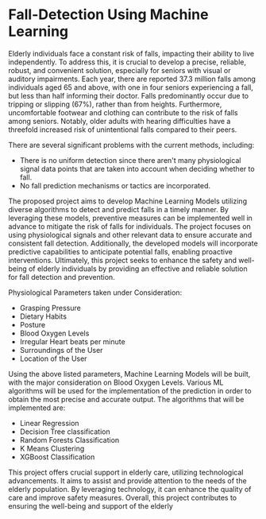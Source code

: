 # Fall-Detection Using Machine Learning

Elderly individuals face a constant risk of falls, impacting their ability to live independently. To address this, it is crucial to develop a precise, reliable, robust, and convenient solution, especially for seniors with visual or auditory impairments. Each year, there are reported 37.3 million falls among individuals aged 65 and above, with one in four seniors experiencing a fall, but less than half informing their doctor. Falls predominantly occur due to tripping or slipping (67%), rather than from heights. Furthermore, uncomfortable footwear and clothing can contribute to the risk of falls among seniors. Notably, older adults with hearing difficulties have a threefold increased risk of unintentional falls compared to their peers. 

There are several significant problems with the current methods, including: 
- There is no uniform detection since there aren't many physiological signal data points that are taken into account when deciding whether to fall.
- No fall prediction mechanisms or tactics are incorporated.

The proposed project aims to develop Machine Learning Models utilizing diverse algorithms to detect and predict falls in a timely manner. By leveraging these models, preventive measures can be implemented well in advance to mitigate the risk of falls for individuals. The project focuses on using physiological signals and other relevant data to ensure accurate and consistent fall detection. Additionally, the developed models will incorporate predictive capabilities to anticipate potential falls, enabling proactive interventions. Ultimately, this project seeks to enhance the safety and well-being of elderly individuals by providing an effective and reliable solution for fall detection and prevention.

Physiological Parameters taken under Consideration:
- Grasping Pressure
- Dietary Habits
- Posture
- Blood Oxygen Levels
- Irregular Heart beats per minute
- Surroundings of the User
- Location of the User


Using the above listed parameters, Machine Learning Models will be built, with the major consideration on Blood Oxygen Levels. Various ML algorithms will be used for the implementation of the prediction in order to obtain the most precise and accurate output. The algorithms that will be implemented are:
- Linear Regression 
- Decision Tree classification
- Random Forests Classification
- K Means Clustering
- XGBoost Classification

This project offers crucial support in elderly care, utilizing technological advancements. It aims to assist and provide attention to the needs of the elderly population. By leveraging technology, it can enhance the quality of care and improve safety measures. Overall, this project contributes to ensuring the well-being and support of the elderly


